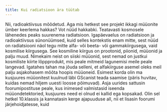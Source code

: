 ```yaml
---
title: Kui radiatsioon ära tüütab
---
```


Nii, radioaktiivsus mõõdetud. Aga mis hetkest see projekt ikkagi müüonite ümber keerlema hakkas? Vot nüüd hakkabki. Teatavasti kosmosele lähenedes peaks suurenema radiatsioon. Igapäevaelus on radiatsioon ja radioaktiivsus sünonüümsed, kuid selles kontekstis enam mitte, sest nüüd on radiatsiooni näol tegu mitte alfa- või beeta- või gammakiirgusega, vaid kosmilise kiirgusega. See kosmiline kiirgus on prootonid, piionid, müüonid ja palju muud. Nimekaim neist on siiski müüonid, sest nemad on justkui kosmiliste kiirte lõppprodukt, mis peale mitmeid lagunemisi meile peale langevad. Igatahes tahan ma jõuda selleni, et alfakiirguse asemel oleks meil palju asjakohasem mõõta hoopis müüoneid. Esimest korda olin ma kusjuures müüonitest kuulnud läbi GScanist teada saamise (päris huvitav, kuidas nemad hiljem uuesti loosse põimuvad).
Asja uurides sattusin foorumipostituse peale, kus inimesed valmistasid iseenda müüondetektoried, kusjuures need ei olnud ei kallid ega kopsakad. Olin sel hetkel 10.klassis ja kannatasin kerge ajapuuduse all, nii et lisasin foorumi järjehoidjatesse, kuid 
